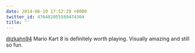 ```yaml
---
date: 2014-06-10 17:52:29 +0000
twitter_id: 476482055589474304
title: ''
---
```


<!-- Tweet at https://twitter.com/statuses/476451415888384001 is either deleted or protected. -->

[@zkahn94](https://twitter.com/zkahn94) Mario Kart 8 is definitely worth playing. Visually amazing and still so fun.
